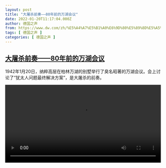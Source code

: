 ```yaml
---
layout: post
title: "大屠杀前奏——80年前的万湖会议"
date: 2022-01-20T11:17:04.000Z
author: 德国之声
from: https://www.dw.com/zh/%E5%A4%A7%E5%B1%A0%E6%9D%80%E5%89%8D%E5%A5%8F%E2%80%94%E2%80%9480%E5%B9%B4%E5%89%8D%E7%9A%84%E4%B8%87%E6%B9%96%E4%BC%9A%E8%AE%AE/a-60494746
tags: [ 德国之声 ]
categories: [ 德国之声 ]
---
```

<!--1642677424000-->
[大屠杀前奏——80年前的万湖会议](https://www.dw.com/zh/%E5%A4%A7%E5%B1%A0%E6%9D%80%E5%89%8D%E5%A5%8F%E2%80%94%E2%80%9480%E5%B9%B4%E5%89%8D%E7%9A%84%E4%B8%87%E6%B9%96%E4%BC%9A%E8%AE%AE/a-60494746)
------

<div>
<p>1942年1月20日，纳粹高层在柏林万湖的别墅举行了臭名昭著的万湖会议。会上讨论了“犹太人问题最终解决方案”，是大屠杀的前奏。</small></p><video src="https://tvdownloaddw-a.akamaihd.net/dwtv_video/flv/vdt_zh/2022/bchi220120_001_wannsee_01r_sd_sor.mp4" controls style="width:100%"></video>
</div>
